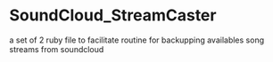 SoundCloud_StreamCaster
=======================

a set of 2 ruby file to facilitate routine for backupping availables song streams from soundcloud
